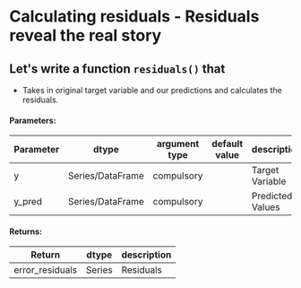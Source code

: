 # Calculating residuals - Residuals reveal the real story

## Let's write a function `residuals()` that
* Takes in original target variable and our predictions and calculates the residuals.

#### Parameters:

| Parameter | dtype | argument type | default value | description |
| --- | --- | --- | --- | --- | 
| y | Series/DataFrame | compulsory | | Target Variable |
| y_pred | Series/DataFrame | compulsory | | Predicted Values |

#### Returns:

| Return | dtype | description |
| --- | --- | --- | 
| error_residuals | Series | Residuals |
